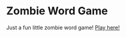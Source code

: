 # Zombie Word Game

Just a fun little zombie word game!
[Play here!](https://jaguarj.github.io/Zombie-Word-Game/)
